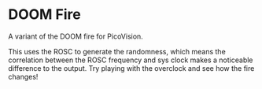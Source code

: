 # DOOM Fire

A variant of the DOOM fire for PicoVision.

This uses the ROSC to generate the randomness, which means the correlation between the ROSC frequency and sys clock makes a noticeable difference to the output.  Try playing with the overclock and see how the fire changes!